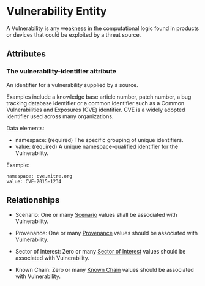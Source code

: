 # Vulnerability Entity

A Vulnerability is any weakness in the computational logic found in products or devices that could be exploited by a threat source.

## Attributes

### The vulnerability-identifier attribute

An identifier for a vulnerability supplied by a source.

Examples include a knowledge base article number, patch number, a bug tracking database identifier or a common identifier such as a Common Vulnerabilities and Exposures (CVE) identifier. CVE is a widely adopted identifier used across many organizations.

Data elements:
- namespace: (required) The specific grouping of unique identifiers. 
- value: (required) A unique namespace-qualified identifier for the Vulnerability.

Example:
```
namespace: cve.mitre.org
value: CVE-2015-1234
```

## Relationships

* Scenario: One or many [Scenario](scenario.md) values shall be associated with Vulnerability.

* Provenance: One or many [Provenance](provenance.md) values should be associated with Vulnerability. 

* Sector of Interest: Zero or many [Sector of Interest](sector-of-interest.md) values should be associated with Vulnerability. 

* Known Chain: Zero or many [Known Chain](known-chain.md) values should be associated with Vulnerability.
